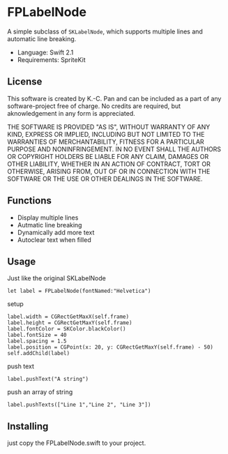 
# FPLabelNode

A simple subclass of ```SKLabelNode```, which supports multiple lines and automatic line breaking.

* Language: Swift 2.1
* Requirements: SpriteKit

## License

This software is created by K.-C. Pan and can be included as a part of any software-project free of charge. No credits are required, but aknowledgement in any form is appreciated.

THE SOFTWARE IS PROVIDED "AS IS", WITHOUT WARRANTY OF ANY KIND, EXPRESS OR IMPLIED, INCLUDING BUT NOT LIMITED TO THE WARRANTIES OF MERCHANTABILITY, FITNESS FOR A PARTICULAR PURPOSE AND NONINFRINGEMENT. IN NO EVENT SHALL THE AUTHORS OR COPYRIGHT HOLDERS BE LIABLE FOR ANY CLAIM, DAMAGES OR OTHER LIABILITY, WHETHER IN AN ACTION OF CONTRACT, TORT OR OTHERWISE, ARISING FROM, OUT OF OR IN CONNECTION WITH THE SOFTWARE OR THE USE OR OTHER DEALINGS IN THE SOFTWARE.

## Functions

* Display multiple lines
* Autmatic line breaking
* Dynamically add more text
* Autoclear text when filled

## Usage

Just like the original SKLabelNode

```
let label = FPLabelNode(fontNamed:"Helvetica")
```

setup 

```
label.width = CGRectGetMaxX(self.frame)
label.height = CGRectGetMaxY(self.frame)
label.fontColor = SKColor.blackColor()
label.fontSize = 40
label.spacing = 1.5
label.position = CGPoint(x: 20, y: CGRectGetMaxY(self.frame) - 50)
self.addChild(label)
```

push text

```
label.pushText("A string")
```

push an array of string

```
label.pushTexts(["Line 1","Line 2", "Line 3"])
```

## Installing

just copy the FPLabelNode.swift to your project.
 
